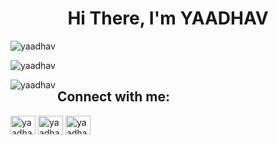 <h1 align="center">Hi There, I'm YAADHAV</h1>
<p align="left"> <img src="https://komarev.com/ghpvc/?username=yaadhav&label=Profile%20views&color=0e75b6&style=flat" alt="yaadhav" /> </p>

<p>&nbsp;<img align="left" src="https://github-readme-stats.vercel.app/api?username=yaadhav&show_icons=true&locale=en" alt="yaadhav" /></p>

<p><img align="left" src="https://github-readme-streak-stats.herokuapp.com/?user=yaadhav&" alt="yaadhav" /></p>

<h2 align="left">Connect with me:</h2>
<p align="left">
<a href="https://www.codechef.com/users/yaadhav_07" target="blank"><img align="center" src="https://cdn.jsdelivr.net/npm/simple-icons@3.1.0/icons/codechef.svg" alt="yaadhav_07" height="30" width="40" /></a>
<a href="https://www.hackerrank.com/yaadhav" target="blank"><img align="center" src="https://raw.githubusercontent.com/rahuldkjain/github-profile-readme-generator/master/src/images/icons/Social/hackerrank.svg" alt="yaadhav" height="30" width="40" /></a>
<a href="https://codeforces.com/profile/yaadhav.07" target="blank"><img align="center" src="https://raw.githubusercontent.com/rahuldkjain/github-profile-readme-generator/master/src/images/icons/Social/codeforces.svg" alt="yaadhav.07" height="30" width="40" /></a>
</p>


